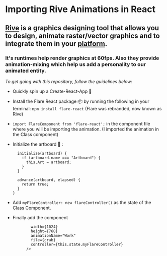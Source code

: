 # Importing Rive Animations in React

## [Rive](https://rive.app/) is a graphics designing tool that allows you to design, animate raster/vector graphics and to integrate them in your [platform](https://rive.app/runtimes).
### It's runtimes help render graphics at 60fps. Also they provide animation-mixing which help us add a personality to our animated entity. 

*To get going with this repository, follow the guidelines below:*

* Quickly spin up a Create-React-App :bicyclist:

* Install the Flare React package 📦 by running the following in your terminal:
  `npm install flare-react`
  (Flare was rebranded, now known as Rive)
  
* `import FlareComponent from 'flare-react';` 
   in the component file where you will be importing the animation.
   (I imported the animation in the <App /> Class component)

* Initialize the artboard :black_square_button: :
  ```class flareController extends FlareComponent.Controller {
    initialize(artboard) {
      if (artboard.name === "Artboard") {
        this.Art = artboard;
      }
    }

    advance(artboard, elapsed) {
      return true;
    }
  }
   ```
* Add `myFlareController: new flareController()` as the state of the <App /> Class Component.
* Finally add the component
  ```<FlareComponent
          width={1024}
          height={768}
          animationName="Work"
          file={crab}
          controller={this.state.myFlareController}
        />
    ```
